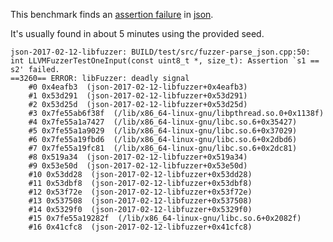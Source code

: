 This benchmark finds an [assertion failure](https://bugs.chromium.org/p/oss-fuzz/issues/detail?id=641) in [json](https://github.com/nlohmann/json).

It's usually found in about 5 minutes using the provided seed.

```
json-2017-02-12-libfuzzer: BUILD/test/src/fuzzer-parse_json.cpp:50: int LLVMFuzzerTestOneInput(const uint8_t *, size_t): Assertion `s1 == s2' failed.
==3260== ERROR: libFuzzer: deadly signal
    #0 0x4eafb3  (json-2017-02-12-libfuzzer+0x4eafb3)
    #1 0x53d291  (json-2017-02-12-libfuzzer+0x53d291)
    #2 0x53d25d  (json-2017-02-12-libfuzzer+0x53d25d)
    #3 0x7fe55ab6f38f  (/lib/x86_64-linux-gnu/libpthread.so.0+0x1138f)
    #4 0x7fe55a1a7427  (/lib/x86_64-linux-gnu/libc.so.6+0x35427)
    #5 0x7fe55a1a9029  (/lib/x86_64-linux-gnu/libc.so.6+0x37029)
    #6 0x7fe55a19fbd6  (/lib/x86_64-linux-gnu/libc.so.6+0x2dbd6)
    #7 0x7fe55a19fc81  (/lib/x86_64-linux-gnu/libc.so.6+0x2dc81)
    #8 0x519a34  (json-2017-02-12-libfuzzer+0x519a34)
    #9 0x53e50d  (json-2017-02-12-libfuzzer+0x53e50d)
    #10 0x53dd28  (json-2017-02-12-libfuzzer+0x53dd28)
    #11 0x53dbf8  (json-2017-02-12-libfuzzer+0x53dbf8)
    #12 0x53f72e  (json-2017-02-12-libfuzzer+0x53f72e)
    #13 0x537508  (json-2017-02-12-libfuzzer+0x537508)
    #14 0x5329f0  (json-2017-02-12-libfuzzer+0x5329f0)
    #15 0x7fe55a19282f  (/lib/x86_64-linux-gnu/libc.so.6+0x2082f)
    #16 0x41cfc8  (json-2017-02-12-libfuzzer+0x41cfc8)
```
